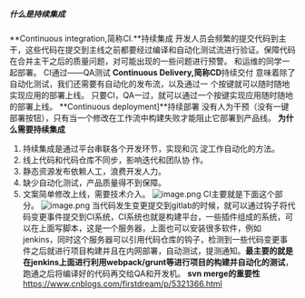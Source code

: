 ##### 什么是持续集成
**Continuous integration,简称CI.**持续集成
开发人员会频繁的提交代码到主干，这些代码在提交到主线之前都要经过编译和自动化测试流进行验证。保障代码在合并主干之后的质量问题，对可能出现的一些问题进行预警。
和运维的同学一起部署。
CI通过——QA测试
**Continuous Delivery,简称CD**持续交付
意味着除了自动化测试，我们还需要有自动化的发布流，以及通过一
个按键就可以随时随地实现应用的部署上线。 
只要CI，QA一过，就可以通过一个按键实现应用随时随地的部署上线。
**Continuous deployment]**持续部署
没有人为干预（没有一键部署按钮），只有当一个修改在工作流中构建失败才能阻止它部署到产品线。 
**为什么需要持续集成**
1. 持续集成是通过平台串联各个开发环节，实现和沉
淀工作自动化的方法。 
2. 线上代码和代码仓库不同步，影响迭代和团队协
作。 
3. 静态资源发布依赖人工，浪费开发人力。 
4. 缺少自动化测试，产品质量得不到保障。 
5. 文案简单修改上线，需要技术介入。
![image.png](https://upload-images.jianshu.io/upload_images/7728915-b2bacd4f2d497a05.png?imageMogr2/auto-orient/strip%7CimageView2/2/w/1240)
CI主要就是下面这个部分。
![image.png](https://upload-images.jianshu.io/upload_images/7728915-8f74820270f8abb0.png?imageMogr2/auto-orient/strip%7CimageView2/2/w/1240)
当代码发生变更提交到gitlab的时候，就可以通过钩子将代码变更事件提交到CI系统，CI系统也就是构建平台，一些插件组成的系统，可以在上面写脚本，这是一个服务器，上面也可以安装很多软件，例如jenkins，同时这个服务器可以引用代码仓库的钩子，检测到一些代码变更事件之后就进行项目构建并且在内网部署，自动测试，提测通知。**最主要的就是在jenkins上面进行利用webpack/grunt等进行项目的构建并自动化的测试**，跑通之后将编译好的代码再交给QA和开发机。
**svn merge的重要性**
https://www.cnblogs.com/firstdream/p/5321366.html